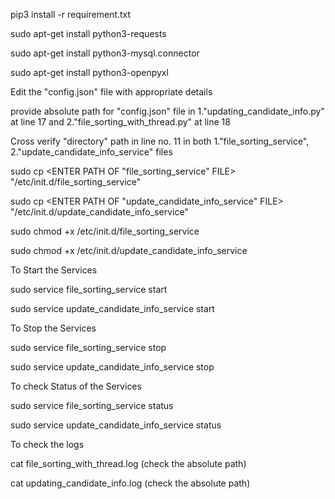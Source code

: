 pip3 install -r requirement.txt

sudo apt-get install python3-requests

sudo apt-get install python3-mysql.connector

sudo apt-get install python3-openpyxl


Edit the "config.json" file with appropriate details


provide absolute path for "config.json" file in
1."updating_candidate_info.py" at line 17 and 2."file_sorting_with_thread.py" at line 18


Cross verify "directory" path in line no. 11 in both 1."file_sorting_service", 2."update_candidate_info_service" files


sudo cp <ENTER PATH OF "file_sorting_service" FILE> "/etc/init.d/file_sorting_service"

sudo cp <ENTER PATH OF "update_candidate_info_service" FILE> "/etc/init.d/update_candidate_info_service"


sudo chmod +x /etc/init.d/file_sorting_service

sudo chmod +x /etc/init.d/update_candidate_info_service


To Start the Services

sudo service file_sorting_service start

sudo service update_candidate_info_service start


To Stop the Services

sudo service file_sorting_service stop

sudo service update_candidate_info_service stop


To check Status of the Services

sudo service file_sorting_service status

sudo service update_candidate_info_service status


To check the logs

cat file_sorting_with_thread.log (check the absolute path)

cat updating_candidate_info.log (check the absolute path)

